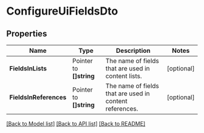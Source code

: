 # ConfigureUiFieldsDto

## Properties

Name | Type | Description | Notes
------------ | ------------- | ------------- | -------------
**FieldsInLists** | Pointer to **[]string** | The name of fields that are used in content lists. | [optional] 
**FieldsInReferences** | Pointer to **[]string** | The name of fields that are used in content references. | [optional] 

[[Back to Model list]](../README.md#documentation-for-models) [[Back to API list]](../README.md#documentation-for-api-endpoints) [[Back to README]](../README.md)


